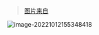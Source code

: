 > [图片来自](https://www.pdai.tech/md/java/thread/java-thread-x-lock-all.html)

![image-20221012155348418](https://typora-1308549476.cos.ap-nanjing.myqcloud.com/img/image-20221012155348418.png)





